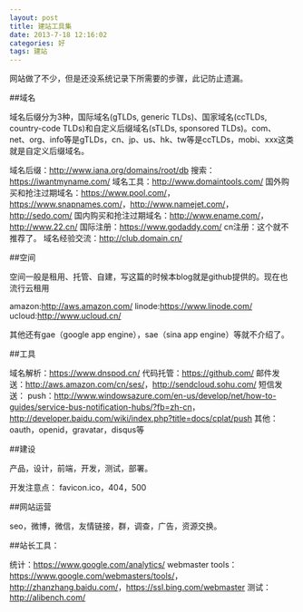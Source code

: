```yaml
---
layout: post
title: 建站工具集
date: 2013-7-18 12:16:02
categories: 好
tags: 建站
---
```


网站做了不少，但是还没系统记录下所需要的步骤，此记防止遗漏。

##域名

域名后缀分为3种，国际域名(gTLDs, generic TLDs)、国家域名(ccTLDs, country-code TLDs)和自定义后缀域名(sTLDs, sponsored TLDs)。com、net、org、info等是gTLDs，cn、jp、us、hk、tw等是ccTLDs，mobi、xxx这类就是自定义后缀域名。

域名后缀：<http://www.iana.org/domains/root/db>
搜索：<https://iwantmyname.com/>
域名工具：<http://www.domaintools.com/>
国外购买和抢注过期域名：<https://www.pool.com/>，<https://www.snapnames.com/>，<http://www.namejet.com/>，<http://sedo.com/>
国内购买和抢注过期域名：<http://www.ename.com/>，<http://www.22.cn/>
国际注册：<https://www.godaddy.com/>
cn注册：这个就不推荐了。
域名经验交流：<http://club.domain.cn/>

##空间

空间一般是租用、托管、自建，写这篇的时候本blog就是github提供的。现在也流行云租用

amazon:<http://aws.amazon.com/>
linode:<https://www.linode.com/>
ucloud:<http://www.ucloud.cn/>

其他还有gae（google app engine），sae（sina app engine）等就不介绍了。

##工具

域名解析：<https://www.dnspod.cn/>
代码托管：<https://github.com/>
邮件发送：<http://aws.amazon.com/cn/ses/>，<http://sendcloud.sohu.com/>
短信发送：
push：<http://www.windowsazure.com/en-us/develop/net/how-to-guides/service-bus-notification-hubs/?fb=zh-cn>，<http://developer.baidu.com/wiki/index.php?title=docs/cplat/push>
其他：oauth，openid，gravatar，disqus等

##建设

产品，设计，前端，开发，测试，部署。

开发注意点：
favicon.ico，404，500

##网站运营

seo，微博，微信，友情链接，群，调查，广告，资源交换。

##站长工具：

统计：<https://www.google.com/analytics/>
webmaster tools：<https://www.google.com/webmasters/tools/>，<http://zhanzhang.baidu.com/>，<https://ssl.bing.com/webmaster>
测试：<http://alibench.com/>
